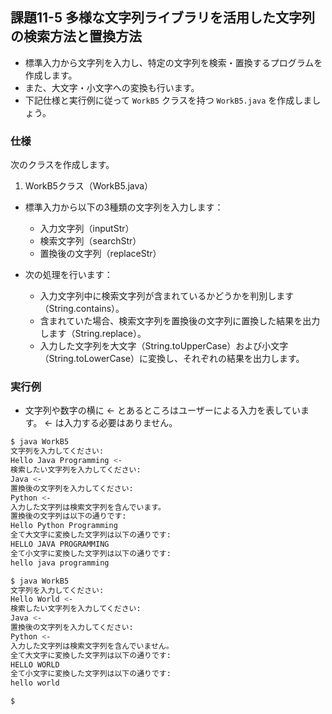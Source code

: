 ## 課題11-5 多様な文字列ライブラリを活用した文字列の検索方法と置換方法

- 標準入力から文字列を入力し、特定の文字列を検索・置換するプログラムを作成します。
- また、大文字・小文字への変換も行います。
- 下記仕様と実行例に従って `WorkB5` クラスを持つ `WorkB5.java` を作成しましょう。

### 仕様

次のクラスを作成します。

1. WorkB5クラス（WorkB5.java）

- 標準入力から以下の3種類の文字列を入力します：
  - 入力文字列（inputStr）
  - 検索文字列（searchStr）
  - 置換後の文字列（replaceStr）
  
- 次の処理を行います：
  - 入力文字列中に検索文字列が含まれているかどうかを判別します（String.contains）。
  - 含まれていた場合、検索文字列を置換後の文字列に置換した結果を出力します（String.replace）。
  - 入力した文字列を大文字（String.toUpperCase）および小文字（String.toLowerCase）に変換し、それぞれの結果を出力します。

### 実行例

- 文字列や数字の横に <- とあるところはユーザーによる入力を表しています。 <- は入力する必要はありません。

```sh
$ java WorkB5
文字列を入力してください:
Hello Java Programming <- 
検索したい文字列を入力してください:
Java <-
置換後の文字列を入力してください:
Python <-
入力した文字列は検索文字列を含んでいます。
置換後の文字列は以下の通りです:
Hello Python Programming
全て大文字に変換した文字列は以下の通りです:
HELLO JAVA PROGRAMMING
全て小文字に変換した文字列は以下の通りです:
hello java programming

$ java WorkB5
文字列を入力してください:
Hello World <- 
検索したい文字列を入力してください:
Java <-
置換後の文字列を入力してください:
Python <-
入力した文字列は検索文字列を含んでいません。
全て大文字に変換した文字列は以下の通りです:
HELLO WORLD
全て小文字に変換した文字列は以下の通りです:
hello world

$
```